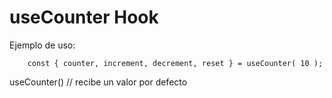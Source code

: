 # useCounter Hook

Ejemplo de uso: 
```
    const { counter, increment, decrement, reset } = useCounter( 10 );
```

useCounter() // recibe un valor por defecto